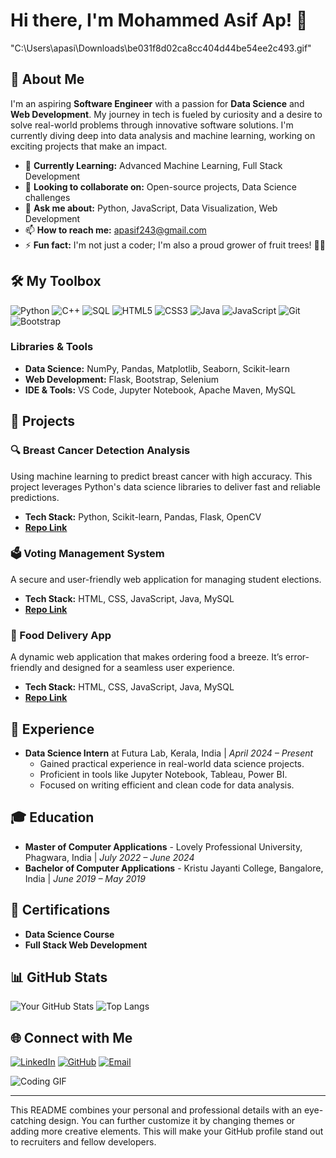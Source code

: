 # Hi there, I'm Mohammed Asif Ap! 👋

"C:\Users\apasi\Downloads\be031f8d02ca8cc404d44be54ee2c493.gif"

## 🚀 About Me

I'm an aspiring **Software Engineer** with a passion for **Data Science** and **Web Development**. My journey in tech is fueled by curiosity and a desire to solve real-world problems through innovative software solutions. I'm currently diving deep into data analysis and machine learning, working on exciting projects that make an impact.

- 🌱 **Currently Learning:** Advanced Machine Learning, Full Stack Development
- 👯 **Looking to collaborate on:** Open-source projects, Data Science challenges
- 💬 **Ask me about:** Python, JavaScript, Data Visualization, Web Development
- 📫 **How to reach me:** [apasif243@gmail.com](mailto:apasif243@gmail.com)
- ⚡ **Fun fact:** I'm not just a coder; I'm also a proud grower of fruit trees! 🍋🥭

## 🛠️ My Toolbox

![Python](https://img.shields.io/badge/-Python-3776AB?style=flat&logo=python&logoColor=white)
![C++](https://img.shields.io/badge/-C++-00599C?style=flat&logo=c%2B%2B&logoColor=white)
![SQL](https://img.shields.io/badge/-SQL-4479A1?style=flat&logo=postgresql&logoColor=white)
![HTML5](https://img.shields.io/badge/-HTML5-E34F26?style=flat&logo=html5&logoColor=white)
![CSS3](https://img.shields.io/badge/-CSS3-1572B6?style=flat&logo=css3&logoColor=white)
![Java](https://img.shields.io/badge/-Java-007396?style=flat&logo=java&logoColor=white)
![JavaScript](https://img.shields.io/badge/-JavaScript-F7DF1E?style=flat&logo=javascript&logoColor=black)
![Git](https://img.shields.io/badge/-Git-F05032?style=flat&logo=git&logoColor=white)
![Bootstrap](https://img.shields.io/badge/-Bootstrap-563D7C?style=flat&logo=bootstrap&logoColor=white)

### Libraries & Tools

- **Data Science:** NumPy, Pandas, Matplotlib, Seaborn, Scikit-learn
- **Web Development:** Flask, Bootstrap, Selenium
- **IDE & Tools:** VS Code, Jupyter Notebook, Apache Maven, MySQL

## 🌟 Projects

### 🔍 Breast Cancer Detection Analysis
Using machine learning to predict breast cancer with high accuracy. This project leverages Python's data science libraries to deliver fast and reliable predictions.
- **Tech Stack:** Python, Scikit-learn, Pandas, Flask, OpenCV
- **[Repo Link](https://github.com/markasif/breast-cancer-detection)**

### 🗳️ Voting Management System
A secure and user-friendly web application for managing student elections.
- **Tech Stack:** HTML, CSS, JavaScript, Java, MySQL
- **[Repo Link](https://github.com/markasif/voting-management-system)**

### 🍔 Food Delivery App
A dynamic web application that makes ordering food a breeze. It’s error-friendly and designed for a seamless user experience.
- **Tech Stack:** HTML, CSS, JavaScript, Java, MySQL
- **[Repo Link](https://github.com/markasif/food-delivery-app)**

## 💼 Experience

- **Data Science Intern** at Futura Lab, Kerala, India | *April 2024 – Present*
  - Gained practical experience in real-world data science projects.
  - Proficient in tools like Jupyter Notebook, Tableau, Power BI.
  - Focused on writing efficient and clean code for data analysis.

## 🎓 Education

- **Master of Computer Applications** - Lovely Professional University, Phagwara, India | *July 2022 – June 2024*
- **Bachelor of Computer Applications** - Kristu Jayanti College, Bangalore, India | *June 2019 – May 2019*

## 🏅 Certifications

- **Data Science Course**
- **Full Stack Web Development**

## 📊 GitHub Stats

![Your GitHub Stats](https://github-readme-stats.vercel.app/api?username=markasif&show_icons=true&theme=tokyonight)
![Top Langs](https://github-readme-stats.vercel.app/api/top-langs/?username=markasif&layout=compact&theme=tokyonight)

## 🌐 Connect with Me

[![LinkedIn](https://img.shields.io/badge/-LinkedIn-0077B5?style=flat&logo=linkedin&logoColor=white)](https://www.linkedin.com/in/asifap7/)
[![GitHub](https://img.shields.io/badge/-GitHub-181717?style=flat&logo=github&logoColor=white)](https://github.com/markasif)
[![Email](https://img.shields.io/badge/-Email-D14836?style=flat&logo=gmail&logoColor=white)](mailto:apasif243@gmail.com)

![Coding GIF](https://media.giphy.com/media/3oKIPEqDGUULpEU0aQ/giphy.gif)

---

This README combines your personal and professional details with an eye-catching design. You can further customize it by changing themes or adding more creative elements. This will make your GitHub profile stand out to recruiters and fellow developers.
